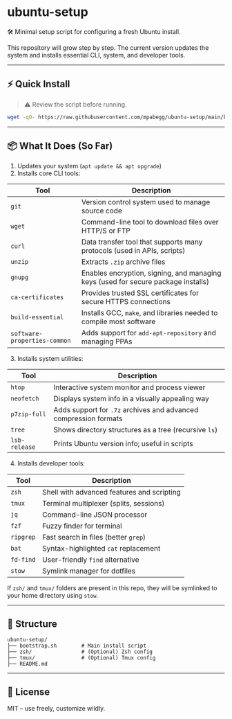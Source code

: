 # ubuntu-setup

🛠️ Minimal setup script for configuring a fresh Ubuntu install.

This repository will grow step by step. The current version updates the system and installs essential CLI, system, and developer tools.

---

## ⚡ Quick Install

> ⚠️ Review the script before running.

```bash
wget -qO- https://raw.githubusercontent.com/mpabegg/ubuntu-setup/main/bootstrap.sh | bash
```

---

## 📦 What It Does (So Far)

1. Updates your system (`apt update && apt upgrade`)
2. Installs core CLI tools:

| Tool                        | Description |
|-----------------------------|-------------|
| `git`                      | Version control system used to manage source code |
| `wget`                     | Command-line tool to download files over HTTP/S or FTP |
| `curl`                     | Data transfer tool that supports many protocols (used in APIs, scripts) |
| `unzip`                    | Extracts `.zip` archive files |
| `gnupg`                    | Enables encryption, signing, and managing keys (used for secure package installs) |
| `ca-certificates`          | Provides trusted SSL certificates for secure HTTPS connections |
| `build-essential`          | Installs GCC, `make`, and libraries needed to compile most software |
| `software-properties-common` | Adds support for `add-apt-repository` and managing PPAs |

3. Installs system utilities:

| Tool         | Description |
|--------------|-------------|
| `htop`       | Interactive system monitor and process viewer |
| `neofetch`   | Displays system info in a visually appealing way |
| `p7zip-full` | Adds support for `.7z` archives and advanced compression formats |
| `tree`       | Shows directory structures as a tree (recursive `ls`) |
| `lsb-release`| Prints Ubuntu version info; useful in scripts |

4. Installs developer tools:

| Tool       | Description |
|------------|-------------|
| `zsh`      | Shell with advanced features and scripting |
| `tmux`     | Terminal multiplexer (splits, sessions) |
| `jq`       | Command-line JSON processor |
| `fzf`      | Fuzzy finder for terminal |
| `ripgrep`  | Fast search in files (better `grep`) |
| `bat`      | Syntax-highlighted `cat` replacement |
| `fd-find`  | User-friendly `find` alternative |
| `stow`     | Symlink manager for dotfiles |

If `zsh/` and `tmux/` folders are present in this repo, they will be symlinked to your home directory using `stow`.

---

## 📁 Structure

```
ubuntu-setup/
├── bootstrap.sh        # Main install script
├── zsh/                # (Optional) Zsh config
├── tmux/               # (Optional) Tmux config
├── README.md
```

---

## 📜 License

MIT – use freely, customize wildly.

